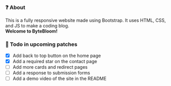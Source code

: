 ### ❓ About
This is a fully responsive website made using Bootstrap. It uses HTML, CSS, and JS to make a coding blog. <br>
**Welcome to ByteBloom!**

### 📝 Todo in upcoming patches

- [x] Add back to top button on the home page
- [x] Add a required star on the contact page
- [ ] Add more cards and redirect pages
- [ ] Add a response to submission forms
- [ ] Add a demo video of the site in the README
